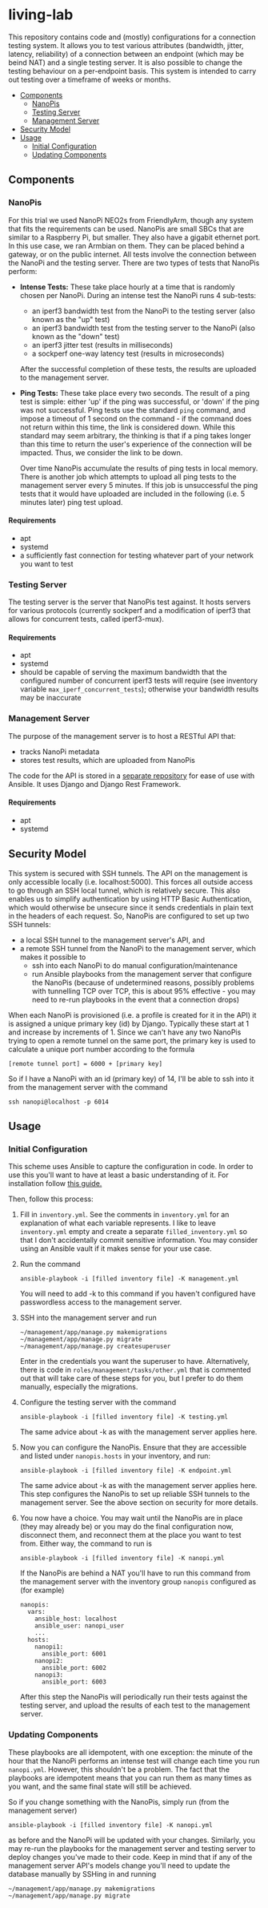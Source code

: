 # living-lab

This repository contains code and (mostly) configurations for a connection testing system.
It allows you to test various attributes (bandwidth, jitter, latency, reliability) of a connection
between an endpoint (which may be beind NAT) and a single testing server.
It is also possible to change the testing behaviour on a per-endpoint basis.
This system is intended to carry out testing over a timeframe of weeks or months.

- [Components](#components)
  - [NanoPis](#nanopis)
  - [Testing Server](#testing-server)
  - [Management Server](#management-server)
- [Security Model](#security-model)
- [Usage](#usage)
  - [Initial Configuration](#initial-configuration)
  - [Updating Components](#updating-components)


## Components


### NanoPis

For this trial we used NanoPi NEO2s from FriendlyArm, though any system that fits the requirements can be used.
NanoPis are small SBCs that are similar to a Raspberry Pi, but smaller.
They also have a gigabit ethernet port.
In this use case, we ran Armbian on them.
They can be placed behind a gateway, or on the public internet.
All tests involve the connection between the NanoPi and the testing server.
There are two types of tests that NanoPis perform:

- **Intense Tests:** These take place hourly at a time that is randomly chosen per NanoPi.
  During an intense test the NanoPi runs 4 sub-tests:

  - an iperf3 bandwidth test from the NanoPi to the testing server (also known as the "up" test)
  - an iperf3 bandwidth test from the testing server to the NanoPi (also known as the "down" test)
  - an iperf3 jitter test (results in milliseconds)
  - a sockperf one-way latency test (results in microseconds)

  After the successful completion of these tests, the results are uploaded to the management server.

- **Ping Tests:** These take place every two seconds.
  The result of a ping test is simple: either 'up' if the ping was successful,
  or 'down' if the ping was not successful.
  Ping tests use the standard `ping` command, and impose a timeout of 1 second on the command - 
  if the command does not return within this time, the link is considered down.
  While this standard may seem arbitrary,
  the thinking is that if a ping takes longer than this time to return
  the user's experience of the connection will be impacted.
  Thus, we consider the link to be down.

  Over time NanoPis accumulate the results of ping tests in local memory.
  There is another job which attempts to upload all ping tests to the management server every 5 minutes.
  If this job is unsuccessful the ping tests that it would have uploaded are included
  in the following (i.e. 5 minutes later) ping test upload.

#### Requirements

- apt
- systemd
- a sufficiently fast connection for testing whatever part of your network you want to test


### Testing Server

The testing server is the server that NanoPis test against.
It hosts servers for various protocols
(currently sockperf and a modification of iperf3 that allows for concurrent tests, called iperf3-mux).

#### Requirements

- apt
- systemd
- should be capable of serving the maximum bandwidth that the configured number of concurrent iperf3 tests
  will require (see inventory variable `max_iperf_concurrent_tests`); otherwise your bandwidth results
  may be inaccurate


### Management Server

The purpose of the management server is to host a RESTful API that:

- tracks NanoPi metadata
- stores test results, which are uploaded from NanoPis

The code for the API is stored in a [separate repository](https://github.com/adamkpickering/living-lab-api)
for ease of use with Ansible.
It uses Django and Django Rest Framework.

#### Requirements

- apt
- systemd


## Security Model

This system is secured with SSH tunnels.
The API on the management is only accessible locally (i.e. localhost:5000).
This forces all outside access to go through an SSH local tunnel, which is relatively secure.
This also enables us to simplify authentication by using HTTP Basic Authentication,
which would otherwise be unsecure since it sends credentials in plain text in the headers of each request.
So, NanoPis are configured to set up two SSH tunnels:

- a local SSH tunnel to the management server's API, and
- a remote SSH tunnel from the NanoPi to the management server, which makes it possible to
  - ssh into each NanoPi to do manual configuration/maintenance
  - run Ansible playbooks from the management server that configure the NanoPis
    (because of undetermined reasons, possibly problems with tunnelling TCP over TCP, this
    is about 95% effective - you may need to re-run playbooks in the event that a connection drops)

When each NanoPi is provisioned (i.e. a profile is created for it in the API) it is assigned
a unique primary key (id) by Django.
Typically these start at 1 and increase by increments of 1.
Since we can't have any two NanoPis trying to open a remote tunnel on the same port,
the primary key is used to calculate a unique port number according to the formula

    [remote tunnel port] = 6000 + [primary key]

So if I have a NanoPi with an id (primary key) of 14,
I'll be able to ssh into it from the management server with the command

    ssh nanopi@localhost -p 6014


## Usage

### Initial Configuration

This scheme uses Ansible to capture the configuration in code.
In order to use this you'll want to have at least a basic understanding of it.
For installation follow
[this guide.](https://docs.ansible.com/ansible/latest/installation_guide/intro_installation.html)

Then, follow this process:

1.  Fill in `inventory.yml`.
    See the comments in `inventory.yml` for an explanation of what each variable represents.
    I like to leave `inventory.yml` empty and create a separate `filled_inventory.yml` so that
    I don't accidentally commit sensitive information.
    You may consider using an Ansible vault if it makes sense for your use case.

2.  Run the command

        ansible-playbook -i [filled inventory file] -K management.yml

    You will need to add -k to this command if you haven't configured have passwordless access to
    the management server.

3.  SSH into the management server and run

        ~/management/app/manage.py makemigrations
        ~/management/app/manage.py migrate
        ~/management/app/manage.py createsuperuser

    Enter in the credentials you want the superuser to have.
    Alternatively, there is code in `roles/management/tasks/other.yml` that is commented out that
    will take care of these steps for you, but I prefer to do them manually, especially the migrations.

4.  Configure the testing server with the command

        ansible-playbook -i [filled inventory file] -K testing.yml

    The same advice about -k as with the management server applies here.

5.  Now you can configure the NanoPis.
    Ensure that they are accessible and listed under `nanopis.hosts` in your inventory, and run:

        ansible-playbook -i [filled inventory file] -K endpoint.yml

    The same advice about -k as with the management server applies here.
    This step configures the NanoPis to set up reliable SSH tunnels to the management server.
    See the above section on security for more details. 

6.  You now have a choice. You may wait until the NanoPis are in place (they may already be)
    or you may do the final configuration now, disconnect them, and reconnect them
    at the place you want to test from. Either way, the command to run is

        ansible-playbook -i [filled inventory file] -K nanopi.yml

    If the NanoPis are behind a NAT you'll have to run this command from the management
    server with the inventory group `nanopis` configured as (for example)

        nanopis:
          vars:
            ansible_host: localhost
            ansible_user: nanopi_user
            ...
          hosts:
            nanopi1:
              ansible_port: 6001
            nanopi2:
              ansible_port: 6002
            nanopi3:
              ansible_port: 6003

    After this step the NanoPis will periodically run their tests against the testing server,
    and upload the results of each test to the management server.


### Updating Components

These playbooks are all idempotent, with one exception:
the minute of the hour that the NanoPi performs an intense test will change each time you run `nanopi.yml`.
However, this shouldn't be a problem.
The fact that the playbooks are idempotent means that you can run them as many times as you want,
and the same final state will still be achieved.

So if you change something with the NanoPis, simply run (from the management server)

    ansible-playbook -i [filled inventory file] -K nanopi.yml

as before and the NanoPi will be updated with your changes.
Similarly, you may re-run the playbooks for the management server and testing server
to deploy changes you've made to their code.
Keep in mind that if any of the management server API's models change
you'll need to update the database manually by SSHing in and running

    ~/management/app/manage.py makemigrations
    ~/management/app/manage.py migrate
